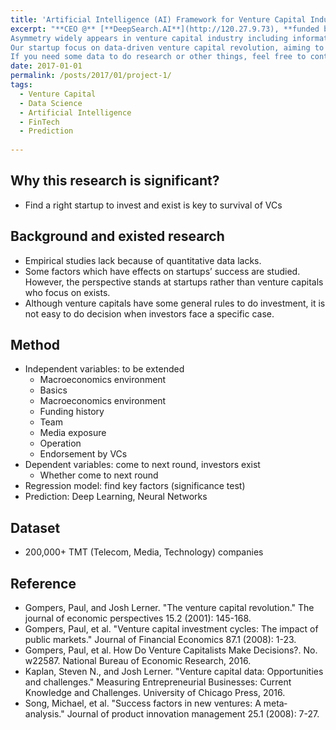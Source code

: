 ```yaml
---
title: 'Artificial Intelligence (AI) Framework for Venture Capital Industry: How to Predict Startups’ Success in Primary Market'
excerpt: "**CEO @** [**DeepSearch.AI**](http://120.27.9.73), **funded by Angel round investment**, ongoing <br><br> 
Asymmetry widely appears in venture capital industry including information, knowledge, relationship et al, which heavily affects investors' decision making. 
Our startup focus on data-driven venture capital revolution, aiming to empowering investors to discover unicorns. Besides, our technical team supports various data scraping demands.
If you need some data to do research or other things, feel free to contact me. We can help you!"
date: 2017-01-01
permalink: /posts/2017/01/project-1/
tags:
  - Venture Capital
  - Data Science
  - Artificial Intelligence
  - FinTech
  - Prediction
  
---
```


## Why this research is significant?
* Find a right startup to invest and exist is key to survival of VCs

## Background and existed research
* Empirical studies lack because of quantitative data lacks.
* Some factors which have effects on startups’ success are studied. However, the perspective stands at startups rather than venture capitals who focus on exists.
* Although venture capitals have some general rules to do investment, it is not easy to do decision when investors face a specific case.

## Method
* Independent variables: to be extended
  * Macroeconomics environment
  * Basics
  * Macroeconomics environment
  * Funding history
  * Team
  * Media exposure
  * Operation
  * Endorsement by VCs
* Dependent variables: come to next round, investors exist
  * Whether come to next round
* Regression model: find key factors (significance test)
* Prediction: Deep Learning, Neural Networks

## Dataset
* 200,000+ TMT (Telecom, Media, Technology) companies

## Reference
* Gompers, Paul, and Josh Lerner. "The venture capital revolution." The journal of economic perspectives 15.2 (2001): 145-168.
* Gompers, Paul, et al. "Venture capital investment cycles: The impact of public markets." Journal of Financial Economics 87.1 (2008): 1-23.
* Gompers, Paul, et al. How Do Venture Capitalists Make Decisions?. No. w22587. National Bureau of Economic Research, 2016.
* Kaplan, Steven N., and Josh Lerner. "Venture capital data: Opportunities and challenges." Measuring Entrepreneurial Businesses: Current Knowledge and Challenges. University of Chicago Press, 2016.
* Song, Michael, et al. "Success factors in new ventures: A meta‐analysis." Journal of product innovation management 25.1 (2008): 7-27.
